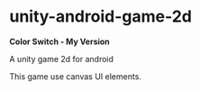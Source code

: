 # unity-android-game-2d

<b> Color Switch - My Version </b>

A unity game 2d for android

This game use canvas UI elements.
